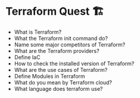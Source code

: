 # Terraform Quest 🏗

- What is Terraform?
- What the Terraform init command do?
- Name some major competitors of Terraform?
- What are the Terraform providers?
- Define IaC
- How to check the installed version of Terraform?
- What are the use cases of Terraform?
- Define Modules in Terraform
- What do you mean by Terraform cloud?
- What language does terraform use?